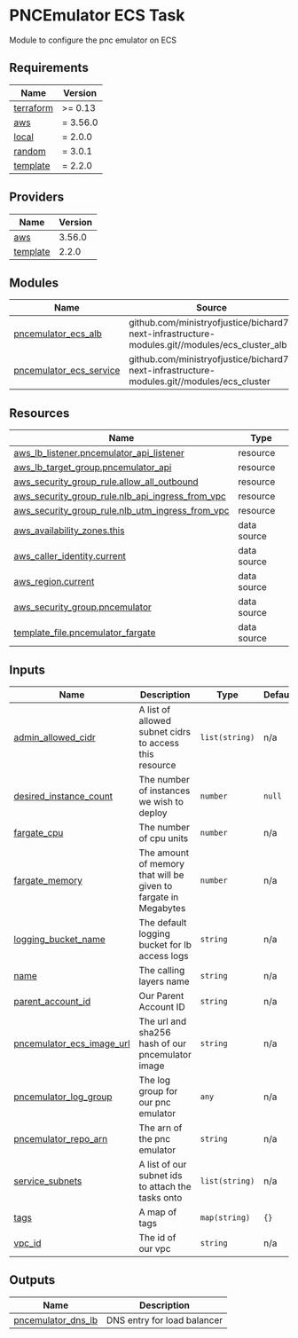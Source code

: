 # PNCEmulator ECS Task

Module to configure the pnc emulator on ECS
<!-- BEGIN_TF_DOCS -->
## Requirements

| Name | Version |
|------|---------|
| <a name="requirement_terraform"></a> [terraform](#requirement\_terraform) | >= 0.13 |
| <a name="requirement_aws"></a> [aws](#requirement\_aws) | = 3.56.0 |
| <a name="requirement_local"></a> [local](#requirement\_local) | = 2.0.0 |
| <a name="requirement_random"></a> [random](#requirement\_random) | = 3.0.1 |
| <a name="requirement_template"></a> [template](#requirement\_template) | = 2.2.0 |

## Providers

| Name | Version |
|------|---------|
| <a name="provider_aws"></a> [aws](#provider\_aws) | 3.56.0 |
| <a name="provider_template"></a> [template](#provider\_template) | 2.2.0 |

## Modules

| Name | Source | Version |
|------|--------|---------|
| <a name="module_pncemulator_ecs_alb"></a> [pncemulator\_ecs\_alb](#module\_pncemulator\_ecs\_alb) | github.com/ministryofjustice/bichard7-next-infrastructure-modules.git//modules/ecs_cluster_alb | n/a |
| <a name="module_pncemulator_ecs_service"></a> [pncemulator\_ecs\_service](#module\_pncemulator\_ecs\_service) | github.com/ministryofjustice/bichard7-next-infrastructure-modules.git//modules/ecs_cluster | n/a |

## Resources

| Name | Type |
|------|------|
| [aws_lb_listener.pncemulator_api_listener](https://registry.terraform.io/providers/hashicorp/aws/3.56.0/docs/resources/lb_listener) | resource |
| [aws_lb_target_group.pncemulator_api](https://registry.terraform.io/providers/hashicorp/aws/3.56.0/docs/resources/lb_target_group) | resource |
| [aws_security_group_rule.allow_all_outbound](https://registry.terraform.io/providers/hashicorp/aws/3.56.0/docs/resources/security_group_rule) | resource |
| [aws_security_group_rule.nlb_api_ingress_from_vpc](https://registry.terraform.io/providers/hashicorp/aws/3.56.0/docs/resources/security_group_rule) | resource |
| [aws_security_group_rule.nlb_utm_ingress_from_vpc](https://registry.terraform.io/providers/hashicorp/aws/3.56.0/docs/resources/security_group_rule) | resource |
| [aws_availability_zones.this](https://registry.terraform.io/providers/hashicorp/aws/3.56.0/docs/data-sources/availability_zones) | data source |
| [aws_caller_identity.current](https://registry.terraform.io/providers/hashicorp/aws/3.56.0/docs/data-sources/caller_identity) | data source |
| [aws_region.current](https://registry.terraform.io/providers/hashicorp/aws/3.56.0/docs/data-sources/region) | data source |
| [aws_security_group.pncemulator](https://registry.terraform.io/providers/hashicorp/aws/3.56.0/docs/data-sources/security_group) | data source |
| [template_file.pncemulator_fargate](https://registry.terraform.io/providers/hashicorp/template/2.2.0/docs/data-sources/file) | data source |

## Inputs

| Name | Description | Type | Default | Required |
|------|-------------|------|---------|:--------:|
| <a name="input_admin_allowed_cidr"></a> [admin\_allowed\_cidr](#input\_admin\_allowed\_cidr) | A list of allowed subnet cidrs to access this resource | `list(string)` | n/a | yes |
| <a name="input_desired_instance_count"></a> [desired\_instance\_count](#input\_desired\_instance\_count) | The number of instances we wish to deploy | `number` | `null` | no |
| <a name="input_fargate_cpu"></a> [fargate\_cpu](#input\_fargate\_cpu) | The number of cpu units | `number` | n/a | yes |
| <a name="input_fargate_memory"></a> [fargate\_memory](#input\_fargate\_memory) | The amount of memory that will be given to fargate in Megabytes | `number` | n/a | yes |
| <a name="input_logging_bucket_name"></a> [logging\_bucket\_name](#input\_logging\_bucket\_name) | The default logging bucket for lb access logs | `string` | n/a | yes |
| <a name="input_name"></a> [name](#input\_name) | The calling layers name | `string` | n/a | yes |
| <a name="input_parent_account_id"></a> [parent\_account\_id](#input\_parent\_account\_id) | Our Parent Account ID | `string` | n/a | yes |
| <a name="input_pncemulator_ecs_image_url"></a> [pncemulator\_ecs\_image\_url](#input\_pncemulator\_ecs\_image\_url) | The url and sha256 hash of our pncemulator image | `string` | n/a | yes |
| <a name="input_pncemulator_log_group"></a> [pncemulator\_log\_group](#input\_pncemulator\_log\_group) | The log group for our pnc emulator | `any` | n/a | yes |
| <a name="input_pncemulator_repo_arn"></a> [pncemulator\_repo\_arn](#input\_pncemulator\_repo\_arn) | The arn of the pnc emulator | `string` | n/a | yes |
| <a name="input_service_subnets"></a> [service\_subnets](#input\_service\_subnets) | A list of our subnet ids to attach the tasks onto | `list(string)` | n/a | yes |
| <a name="input_tags"></a> [tags](#input\_tags) | A map of tags | `map(string)` | `{}` | no |
| <a name="input_vpc_id"></a> [vpc\_id](#input\_vpc\_id) | The id of our vpc | `string` | n/a | yes |

## Outputs

| Name | Description |
|------|-------------|
| <a name="output_pncemulator_dns_lb"></a> [pncemulator\_dns\_lb](#output\_pncemulator\_dns\_lb) | DNS entry for load balancer |
<!-- END_TF_DOCS -->
